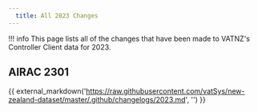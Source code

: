 ```yaml
---
  title: All 2023 Changes
---
```


!!! info
    This page lists all of the changes that have been made to VATNZ's Controller Client data for 2023.

## AIRAC 2301

{{ external_markdown('https://raw.githubusercontent.com/vatSys/new-zealand-dataset/master/.github/changelogs/2023.md', '') }}
